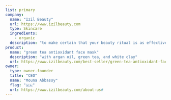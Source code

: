 ```yaml
---
list: primary
company:
  name: "Izil Beauty"
  url: https://www.izilbeauty.com
  type: Skincare
  ingredients:
    - organic
  description: "to make certain that your beauty ritual is as effective as it is enjoyable"
product:
  name: "green tea antioxidant face mask"
  description: "with argan oil, green tea, and white clay"
  url: https://www.izilbeauty.com/best-seller/green-tea-antioxidant-face-mask.html
owner:
  type: owner-founder
  title: "CEO"
  name: "Mouna Abbassy"
  flag: "🇲🇦"
  url: https://www.izilbeauty.com/about-us#
---
```


